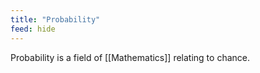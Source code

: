 ```yaml
---
title: "Probability"
feed: hide
---
```


Probability is a field of [[Mathematics]] relating to chance. 